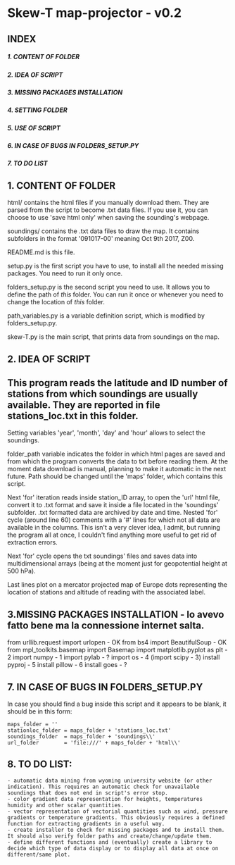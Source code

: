 
#  Skew-T map-projector - v0.2
 
## INDEX  
##### 1. CONTENT OF FOLDER  
##### 2. IDEA OF SCRIPT  
##### 3. MISSING PACKAGES INSTALLATION  
##### 4. SETTING FOLDER  
##### 5. USE OF SCRIPT
##### 6. IN CASE OF BUGS IN FOLDERS_SETUP.PY
##### 7. TO DO LIST

## 1. CONTENT OF FOLDER  
html/ contains the html files if you manually download them. They are parsed from the script to become .txt data files. If you use it, you can choose to use 'save html only' when saving the sounding's webpage.  

soundings/ contains the .txt data files to draw the map. It contains subfolders in the format '091017-00' meaning Oct 9th 2017, Z00.  

README.md is this file.  

setup.py is the first script you have to use, to install all the needed missing packages. You need to run it only once.  

folders_setup.py is the second script you need to use. It allows you to define the path of *this* folder. You can run it once or whenever you need to change the location of *this* folder.  

path_variables.py is a variable definition script, which is modified by folders_setup.py.  

skew-T.py is the main script, that prints data from soundings on the map. 

## 2. IDEA OF SCRIPT  
## This program reads the latitude and ID number of stations from which soundings are usually available. They are reported in file stations_loc.txt in this folder.

Setting variables 'year', 'month', 'day' and 'hour' allows to select the soundings.

folder_path variable indicates the folder in which html pages are saved and from which the program converts the data to txt before reading them. At the moment data download is manual, planning to make it automatic in the next future. Path should be changed until the 'maps' folder, which contains this script.

Next 'for' iteration reads inside station_ID array, to open the 'url' html file, convert it to .txt format and save it inside a file located in the 'soundings' subfolder. .txt formatted data are archived by date and time.
Nested 'for' cycle (around line 60) comments with a '#' lines for which not all data are available in the columns. This isn't a very clever idea, I admit, but running the program all at once, I couldn't find anything more useful to get rid of extraction errors.

Next 'for' cycle opens the txt soundings' files and saves data into multidimensional arrays (being at the moment just for geopotential height at 500 hPa).

Last lines plot on a mercator projected map of Europe dots representing the location of stations and altitude of reading with the associated label.  

## 3.MISSING PACKAGES INSTALLATION - lo avevo fatto bene ma la connessione internet salta.  
from urllib.request import urlopen - OK
from bs4 import BeautifulSoup - OK
from mpl_toolkits.basemap import Basemap
import matplotlib.pyplot as plt - 2
import numpy - 1
import pylab - ?
import os - 4
(import scipy - 3)
install pyproj - 5
install pillow - 6
install goes - ?

## 7. IN CASE OF BUGS IN FOLDERS_SETUP.PY
In case you should find a bug inside this script and it appears to be blank, it should be in this form:  

```
maps_folder = ''  
stationloc_folder = maps_folder + 'stations_loc.txt'  
soundings_folder  = maps_folder + 'soundings\\'  
url_folder        = 'file:///' + maps_folder + 'html\\'  
```

## 8. TO DO LIST:  
    - automatic data mining from wyoming university website (or other indication). This requires an automatic check for unavailable soundings that does not end in script's error stop.  
    - color gradient data representation for heights, temperatures humidity and other scalar quantities.  
    - vector representation of vectorial quantities such as wind, pressure gradients or temperature gradients. This obviously requires a defined function for extracting gradients in a useful way.  
    - create installer to check for missing packages and to install them. It should also verify folder paths and create/change/update them.  
    - define different functions and (eventually) create a library to decide which type of data display or to display all data at once on different/same plot.  

